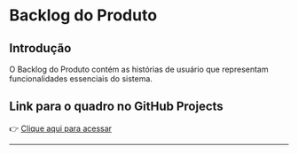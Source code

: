 # Backlog do Produto

## Introdução
O Backlog do Produto contém as histórias de usuário que representam funcionalidades essenciais do sistema.

## Link para o quadro no GitHub Projects
👉 [Clique aqui para acessar](https://github.com/users/equipe-saude-publica/projects/4)

---

